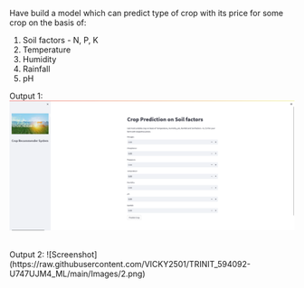 Have build a model which can predict type of crop with its price for some crop on the basis of: </br> 
1. Soil factors - N, P, K
2. Temperature
3. Humidity
4. Rainfall
5. pH

Output 1:
![Screenshot](https://raw.githubusercontent.com/VICKY2501/TRINIT_594092-U747UJM4_ML/main/Images/1.png)

</br>
Output 2:
![Screenshot](https://raw.githubusercontent.com/VICKY2501/TRINIT_594092-U747UJM4_ML/main/Images/2.png)
